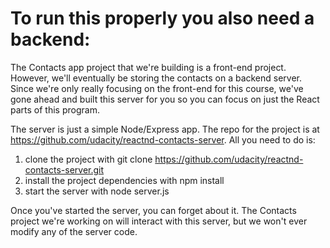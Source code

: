 # To run this properly you also need a backend:

The Contacts app project that we're building is a front-end project. However, we'll eventually be storing the contacts on a backend server. Since we're only really focusing on the front-end for this course, we've gone ahead and built this server for you so you can focus on just the React parts of this program.

The server is just a simple Node/Express app. The repo for the project is at https://github.com/udacity/reactnd-contacts-server. All you need to do is:

1. clone the project with git clone https://github.com/udacity/reactnd-contacts-server.git
2. install the project dependencies with npm install
3. start the server with node server.js

Once you've started the server, you can forget about it. The Contacts project we're working on will interact with this server, but we won't ever modify any of the server code.